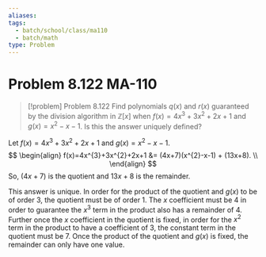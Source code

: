 ```yaml
---
aliases: 
tags:
  - batch/school/class/ma110
  - batch/math
type: Problem
---
```

# Problem 8.122 MA-110

> [!problem] Problem 8.122
> Find polynomials $q(x)$ and $r(x)$ guaranteed by the division algorithm in $\mathbb{Z}[x]$ when $f(x)=4x^{3}+3x^{2}+2x+1$ and $g(x)=x^{2}-x-1$. Is this the answer uniquely defined?

Let $f(x)=4x^{3}+3x^{2}+2x+1$ and $g(x)=x^{2}-x-1$.
$$
\begin{align}
f(x)=4x^{3}+3x^{2}+2x+1 &= (4x+7)(x^{2}-x-1) + (13x+8). \\
\end{align}
$$
So, $(4x+7)$ is the quotient and $13x+8$ is the remainder.

This answer is unique. In order for the product of the quotient and $g(x)$ to be of order $3$, the quotient must be of order $1$. The $x$ coefficient must be $4$ in order to guarantee the $x^{3}$ term in the product also has a remainder of $4$. Further once the $x$ coefficient in the quotient is fixed, in order for the $x^{2}$ term in the product to have a coefficient of $3$, the constant term in the quotient must be $7$. Once the product of the quotient and $g(x)$ is fixed, the remainder can only have one value.